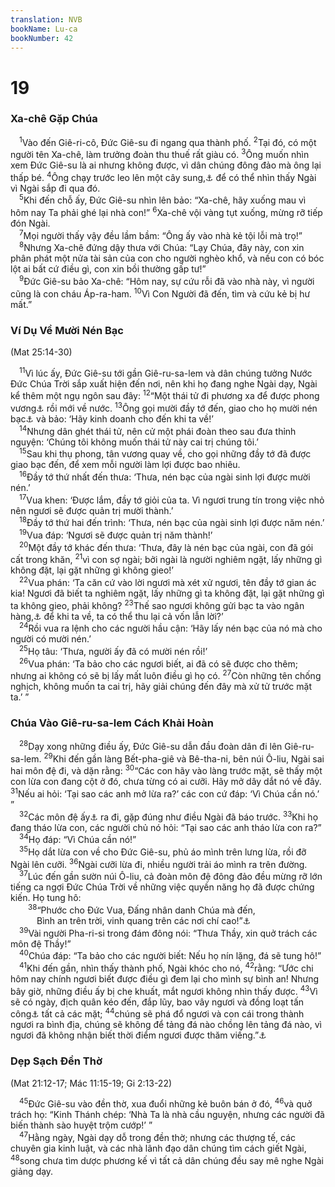 ```yaml
---
translation: NVB
bookName: Lu-ca 
bookNumber: 42
---
```


<div class="title"><h1>19</h1><h3>Xa-chê Gặp Chúa </h3></div>
<span class="verse lu_19_1"> <sup>1</sup>Vào đến Giê-ri-cô, Đức Giê-su đi ngang qua thành phố. </span>
<span class="verse lu_19_2"><sup>2</sup>Tại đó, có một người tên Xa-chê, làm trưởng đoàn thu thuế rất giàu có. </span>
<span class="verse lu_19_3"><sup>3</sup>Ông muốn nhìn xem Đức Giê-su là ai nhưng không được, vì dân chúng đông đảo mà ông lại thấp bé. </span>
<span class="verse lu_19_4"><sup>4</sup>Ông chạy trước leo lên một cây sung,<a data-toggle="tooltip" data-placement="bottom" title="Các cổ bản Hy-lạp viết từ này nhiều cách khác nhau">⚓</a> để có thể nhìn thấy Ngài vì Ngài sắp đi qua đó. <br/></span>
<span class="verse lu_19_5"> <sup>5</sup>Khi đến chỗ ấy, Đức Giê-su nhìn lên bảo: “Xa-chê, hãy xuống mau vì hôm nay Ta phải ghé lại nhà con!” </span>
<span class="verse lu_19_6"><sup>6</sup>Xa-chê vội vàng tụt xuống, mừng rỡ tiếp đón Ngài. <br/></span>
<span class="verse lu_19_7"> <sup>7</sup>Mọi người thấy vậy đều lầm bầm: “Ông ấy vào nhà kẻ tội lỗi mà trọ!” <br/></span>
<span class="verse lu_19_8"> <sup>8</sup>Nhưng Xa-chê đứng dậy thưa với Chúa: “Lạy Chúa, đây này, con xin phân phát một nửa tài sản của con cho người nghèo khổ, và nếu con có bóc lột ai bất cứ điều gì, con xin bồi thường gấp tư!” <br/></span>
<span class="verse lu_19_9"> <sup>9</sup>Đức Giê-su bảo Xa-chê: “Hôm nay, sự cứu rỗi đã vào nhà này, vì người cũng là con cháu Áp-ra-ham. </span>
<span class="verse lu_19_10"><sup>10</sup>Vì Con Người đã đến, tìm và cứu kẻ bị hư mất.” <br/></span>
<div class="title"><h3>Ví Dụ Về Mười Nén Bạc </h3><p>(Mat 25:14-30) </p></div>
<span class="verse lu_19_11"> <sup>11</sup>Vì lúc ấy, Đức Giê-su tới gần Giê-ru-sa-lem và dân chúng tưởng Nước Đức Chúa Trời sắp xuất hiện đến nơi, nên khi họ đang nghe Ngài dạy, Ngài kể thêm một ngụ ngôn sau đây: </span>
<span class="verse lu_19_12"><sup>12</sup>“Một thái tử đi phương xa để được phong vương<a data-toggle="tooltip" data-placement="bottom" title="Nt: nhận một vương quốc cho mình">⚓</a> rồi mới về nước. </span>
<span class="verse lu_19_13"><sup>13</sup>Ông gọi mười đầy tớ đến, giao cho họ mười nén bạc<a data-toggle="tooltip" data-placement="bottom" title="Một đơn vị tiền bạc Hy-lạp tương đương với ba tháng lương">⚓</a> và bảo: ‘Hãy kinh doanh cho đến khi ta về!’ <br/></span>
<span class="verse lu_19_14"> <sup>14</sup>Nhưng dân ghét thái tử, nên cử một phái đoàn theo sau đưa thỉnh nguyện: ‘Chúng tôi không muốn thái tử này cai trị chúng tôi.’ <br/></span>
<span class="verse lu_19_15"> <sup>15</sup>Sau khi thụ phong, tân vương quay về, cho gọi những đầy tớ đã được giao bạc đến, để xem mỗi người làm lợi được bao nhiêu. <br/></span>
<span class="verse lu_19_16"> <sup>16</sup>Đầy tớ thứ nhất đến thưa: ‘Thưa, nén bạc của ngài sinh lợi được mười nén.’ <br/></span>
<span class="verse lu_19_17"> <sup>17</sup>Vua khen: ‘Được lắm, đầy tớ giỏi của ta. Vì ngươi trung tín trong việc nhỏ nên ngươi sẽ được quản trị mười thành.’ <br/></span>
<span class="verse lu_19_18"> <sup>18</sup>Đầy tớ thứ hai đến trình: ‘Thưa, nén bạc của ngài sinh lợi được năm nén.’ <br/></span>
<span class="verse lu_19_19"> <sup>19</sup>Vua đáp: ‘Ngươi sẽ được quản trị năm thành!’ <br/></span>
<span class="verse lu_19_20"> <sup>20</sup>Một đầy tớ khác đến thưa: ‘Thưa, đây là nén bạc của ngài, con đã gói cất trong khăn, </span>
<span class="verse lu_19_21"><sup>21</sup>vì con sợ ngài; bởi ngài là người nghiêm ngặt, lấy những gì không đặt, lại gặt những gì không gieo!’ <br/></span>
<span class="verse lu_19_22"> <sup>22</sup>Vua phán: ‘Ta căn cứ vào lời ngươi mà xét xử ngươi, tên đầy tớ gian ác kia! Ngươi đã biết ta nghiêm ngặt, lấy những gì ta không đặt, lại gặt những gì ta không gieo, phải không? </span>
<span class="verse lu_19_23"><sup>23</sup>Thế sao ngươi không gửi bạc ta vào ngân hàng,<a data-toggle="tooltip" data-placement="bottom" title="Nt: bàn đổi bạc là nơi người xưa gửi tiền để sinh lợi">⚓</a> để khi ta về, ta có thể thu lại cả vốn lẫn lời?’ <br/></span>
<span class="verse lu_19_24"> <sup>24</sup>Rồi vua ra lệnh cho các người hầu cận: ‘Hãy lấy nén bạc của nó mà cho người có mười nén.’ <br/></span>
<span class="verse lu_19_25"> <sup>25</sup>Họ tâu: ‘Thưa, người ấy đã có mười nén rồi!’ <br/></span>
<span class="verse lu_19_26"> <sup>26</sup>Vua phán: ‘Ta bảo cho các ngươi biết, ai đã có sẽ được cho thêm; nhưng ai không có sẽ bị lấy mất luôn điều gì họ có. </span>
<span class="verse lu_19_27"><sup>27</sup>Còn những tên chống nghịch, không muốn ta cai trị, hãy giải chúng đến đây mà xử tử trước mặt ta.’ ” <br/></span>
<div class="title"><h3>Chúa Vào Giê-ru-sa-lem Cách Khải Hoàn </h3></div>
<span class="verse lu_19_28"> <sup>28</sup>Dạy xong những điều ấy, Đức Giê-su dẫn đầu đoàn dân đi lên Giê-ru-sa-lem. </span>
<span class="verse lu_19_29"><sup>29</sup>Khi đến gần làng Bết-pha-giê và Bê-tha-ni, bên núi Ô-liu, Ngài sai hai môn đệ đi, và dặn rằng: </span>
<span class="verse lu_19_30"><sup>30</sup>“Các con hãy vào làng trước mặt, sẽ thấy một con lừa con đang cột ở đó, chưa từng có ai cưỡi. Hãy mở dây dắt nó về đây. </span>
<span class="verse lu_19_31"><sup>31</sup>Nếu ai hỏi: ‘Tại sao các anh mở lừa ra?’ các con cứ đáp: ‘Vì Chúa cần nó.’ ” <br/></span>
<span class="verse lu_19_32"> <sup>32</sup>Các môn đệ ấy<a data-toggle="tooltip" data-placement="bottom" title="Nt: những kẻ được sai đi">⚓</a> ra đi, gặp đúng như điều Ngài đã báo trước. </span>
<span class="verse lu_19_33"><sup>33</sup>Khi họ đang tháo lừa con, các người chủ nó hỏi: “Tại sao các anh tháo lừa con ra?” <br/></span>
<span class="verse lu_19_34"> <sup>34</sup>Họ đáp: “Vì Chúa cần nó!” <br/></span>
<span class="verse lu_19_35"> <sup>35</sup>Họ dắt lừa con về cho Đức Giê-su, phủ áo mình trên lưng lừa, rồi đỡ Ngài lên cưỡi. </span>
<span class="verse lu_19_36"><sup>36</sup>Ngài cưỡi lừa đi, nhiều người trải áo mình ra trên đường. <br/></span>
<span class="verse lu_19_37"> <sup>37</sup>Lúc đến gần sườn núi Ô-liu, cả đoàn môn đệ đông đảo đều mừng rỡ lớn tiếng ca ngợi Đức Chúa Trời về những việc quyền năng họ đã được chứng kiến. Họ tung hô: <br/></span>
<span class="verse lu_19_38">  <sup>38</sup>“Phước cho Đức Vua, Đấng nhân danh Chúa mà đến, <br/>   Bình an trên trời, vinh quang trên các nơi chí cao!”<a data-toggle="tooltip" data-placement="bottom" title="Thi 118:26">⚓</a><br/></span>
<span class="verse lu_19_39"> <sup>39</sup>Vài người Pha-ri-si trong đám đông nói: “Thưa Thầy, xin quở trách các môn đệ Thầy!” <br/></span>
<span class="verse lu_19_40"> <sup>40</sup>Chúa đáp: “Ta bảo cho các người biết: Nếu họ nín lặng, đá sẽ tung hô!” <br/></span>
<span class="verse lu_19_41"> <sup>41</sup>Khi đến gần, nhìn thấy thành phố, Ngài khóc cho nó, </span>
<span class="verse lu_19_42"><sup>42</sup>rằng: “Ước chi hôm nay chính ngươi biết được điều gì đem lại cho mình sự bình an! Nhưng bây giờ, những điều ấy bị che khuất, mắt ngươi không nhìn thấy được. </span>
<span class="verse lu_19_43"><sup>43</sup>Vì sẽ có ngày, địch quân kéo đến, đắp lũy, bao vây ngươi và đồng loạt tấn công<a data-toggle="tooltip" data-placement="bottom" title="Nt: dồn ép">⚓</a> tất cả các mặt; </span>
<span class="verse lu_19_44"><sup>44</sup>chúng sẽ phá đổ ngươi và con cái trong thành ngươi ra bình địa, chúng sẽ không để tảng đá nào chồng lên tảng đá nào, vì ngươi đã không nhận biết thời điểm ngươi được thăm viếng.”<a data-toggle="tooltip" data-placement="bottom" title="Ctd: được Đức Chúa Trời thăm viếng">⚓</a><br/></span>
<div class="title"><h3>Dẹp Sạch Đền Thờ </h3><p>(Mat 21:12-17; Mác 11:15-19; Gi 2:13-22) </p></div>
<span class="verse lu_19_45"> <sup>45</sup>Đức Giê-su vào đền thờ, xua đuổi những kẻ buôn bán ở đó, </span>
<span class="verse lu_19_46"><sup>46</sup>và quở trách họ: “Kinh Thánh chép: ‘Nhà Ta là nhà cầu nguyện, nhưng các người đã biến thành sào huyệt trộm cướp!’ ” <br/></span>
<span class="verse lu_19_47"> <sup>47</sup>Hằng ngày, Ngài dạy dỗ trong đền thờ; nhưng các thượng tế, các chuyên gia kinh luật, và các nhà lãnh đạo dân chúng tìm cách giết Ngài, </span>
<span class="verse lu_19_48"><sup>48</sup>song chưa tìm dược phương kế vì tất cả dân chúng đều say mê nghe Ngài giảng dạy. <br/></span>

